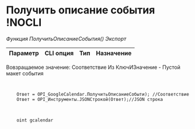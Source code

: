 ﻿---
sidebar_position: 1
---

# Получить описание события !NOCLI



*Функция ПолучитьОписаниеСобытия() Экспорт*

  | Параметр | CLI опция | Тип | Назначение |
  |-|-|-|-|

  
  Вовзращаемое значение:  Соответствие Из КлючИЗначение - Пустой макет события

```bsl title="Пример кода"
	

	Ответ = OPI_GoogleCalendar.ПолучитьОписаниеСобыти); //Соответствие
	Ответ = OPI_Инструменты.JSONСтрокой(Ответ);//JSON строка
	
```

```sh title="Пример команд CLI"
    
    oint gcalendar

```


```json title="Результат"


```
